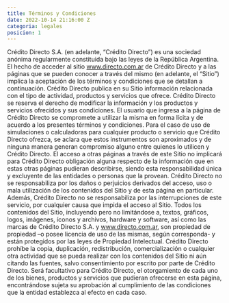 ```yaml
---
title: Términos y Condiciones
date: 2022-10-14 21:16:00 Z
categoria: legales
posicion: 1
---
```


Crédito Directo S.A. (en adelante, “Crédito Directo”) es una sociedad anónima regularmente constituida bajo las leyes de la República Argentina. El hecho de acceder al sitio www.directo.com.ar de Crédito Directo y a las páginas que se pueden conocer a través del mismo (en adelante, el “Sitio”) implica la aceptación de los términos y condiciones que se detallan a continuación. Crédito Directo publica en su Sitio información relacionada con el tipo de actividad, productos y servicios que ofrece. Crédito Directo se reserva el derecho de modificar la información y los productos y servicios ofrecidos y sus condiciones. El usuario que ingresa a la página de Crédito Directo se compromete a utilizar la misma en forma lícita y de acuerdo a los presentes términos y condiciones. Para el caso de uso de simulaciones o calculadoras para cualquier producto o servicio que Crédito Directo ofrezca, se aclara que estos instrumentos son aproximados y de ninguna manera generan compromiso alguno entre quienes lo utilicen y Crédito Directo. El acceso a otras páginas a través de este Sitio no implicará para Crédito Directo obligación alguna respecto de la información que en estas otras páginas pudieran describirse, siendo esta responsabilidad única y excluyente de las entidades o personas que la provean. Crédito Directo no se responsabiliza por los daños o perjuicios derivados del acceso, uso o mala utilización de los contenidos del Sitio y de esta página en particular. Además, Crédito Directo no se responsabiliza por las interrupciones de este servicio, por cualquier causa que impida el acceso al Sitio. Todos los contenidos del Sitio, incluyendo pero no limitándose a, textos, gráficos, logos, imágenes, íconos y archivos, hardware y software, así como las marcas de Crédito Directo S.A. y www.directo.com.ar, son propiedad de propiedad –o posee licencia de uso de las mismas, según corresponda- y están protegidos por las leyes de Propiedad Intelectual. Crédito Directo prohíbe la copia, duplicación, redistribución, comercialización o cualquier otra actividad que se pueda realizar con los contenidos del Sitio ni aún citando las fuentes, salvo consentimiento por escrito por parte de Crédito Directo. Será facultativo para Crédito Directo, el otorgamiento de cada uno de los bienes, productos y servicios que pudieran ofrecerse en esta página, encontrándose sujeta su aprobación al cumplimiento de las condiciones que la entidad establezca al efecto en cada caso.